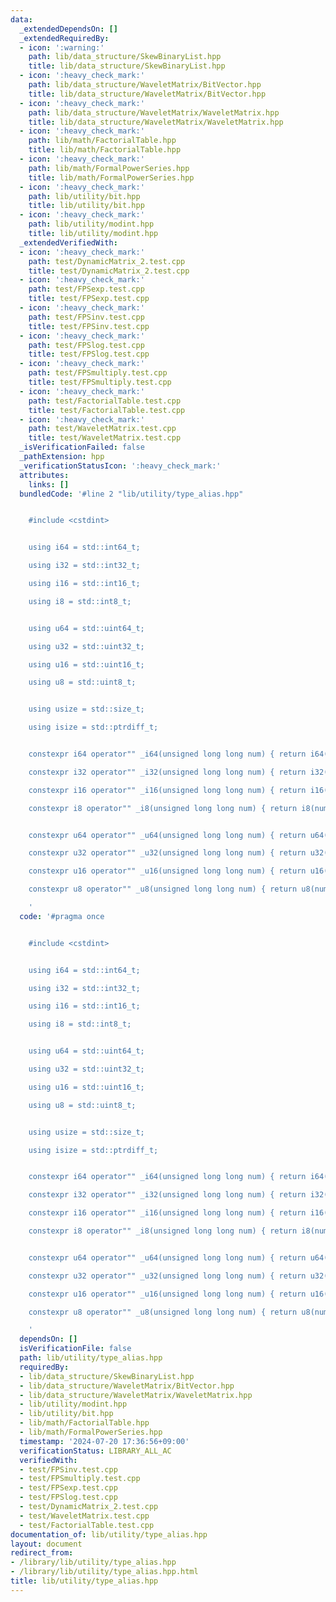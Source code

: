 ```yaml
---
data:
  _extendedDependsOn: []
  _extendedRequiredBy:
  - icon: ':warning:'
    path: lib/data_structure/SkewBinaryList.hpp
    title: lib/data_structure/SkewBinaryList.hpp
  - icon: ':heavy_check_mark:'
    path: lib/data_structure/WaveletMatrix/BitVector.hpp
    title: lib/data_structure/WaveletMatrix/BitVector.hpp
  - icon: ':heavy_check_mark:'
    path: lib/data_structure/WaveletMatrix/WaveletMatrix.hpp
    title: lib/data_structure/WaveletMatrix/WaveletMatrix.hpp
  - icon: ':heavy_check_mark:'
    path: lib/math/FactorialTable.hpp
    title: lib/math/FactorialTable.hpp
  - icon: ':heavy_check_mark:'
    path: lib/math/FormalPowerSeries.hpp
    title: lib/math/FormalPowerSeries.hpp
  - icon: ':heavy_check_mark:'
    path: lib/utility/bit.hpp
    title: lib/utility/bit.hpp
  - icon: ':heavy_check_mark:'
    path: lib/utility/modint.hpp
    title: lib/utility/modint.hpp
  _extendedVerifiedWith:
  - icon: ':heavy_check_mark:'
    path: test/DynamicMatrix_2.test.cpp
    title: test/DynamicMatrix_2.test.cpp
  - icon: ':heavy_check_mark:'
    path: test/FPSexp.test.cpp
    title: test/FPSexp.test.cpp
  - icon: ':heavy_check_mark:'
    path: test/FPSinv.test.cpp
    title: test/FPSinv.test.cpp
  - icon: ':heavy_check_mark:'
    path: test/FPSlog.test.cpp
    title: test/FPSlog.test.cpp
  - icon: ':heavy_check_mark:'
    path: test/FPSmultiply.test.cpp
    title: test/FPSmultiply.test.cpp
  - icon: ':heavy_check_mark:'
    path: test/FactorialTable.test.cpp
    title: test/FactorialTable.test.cpp
  - icon: ':heavy_check_mark:'
    path: test/WaveletMatrix.test.cpp
    title: test/WaveletMatrix.test.cpp
  _isVerificationFailed: false
  _pathExtension: hpp
  _verificationStatusIcon: ':heavy_check_mark:'
  attributes:
    links: []
  bundledCode: '#line 2 "lib/utility/type_alias.hpp"


    #include <cstdint>


    using i64 = std::int64_t;

    using i32 = std::int32_t;

    using i16 = std::int16_t;

    using i8 = std::int8_t;


    using u64 = std::uint64_t;

    using u32 = std::uint32_t;

    using u16 = std::uint16_t;

    using u8 = std::uint8_t;


    using usize = std::size_t;

    using isize = std::ptrdiff_t;


    constexpr i64 operator"" _i64(unsigned long long num) { return i64(num); }

    constexpr i32 operator"" _i32(unsigned long long num) { return i32(num); }

    constexpr i16 operator"" _i16(unsigned long long num) { return i16(num); }

    constexpr i8 operator"" _i8(unsigned long long num) { return i8(num); }


    constexpr u64 operator"" _u64(unsigned long long num) { return u64(num); }

    constexpr u32 operator"" _u32(unsigned long long num) { return u32(num); }

    constexpr u16 operator"" _u16(unsigned long long num) { return u16(num); }

    constexpr u8 operator"" _u8(unsigned long long num) { return u8(num); }

    '
  code: '#pragma once


    #include <cstdint>


    using i64 = std::int64_t;

    using i32 = std::int32_t;

    using i16 = std::int16_t;

    using i8 = std::int8_t;


    using u64 = std::uint64_t;

    using u32 = std::uint32_t;

    using u16 = std::uint16_t;

    using u8 = std::uint8_t;


    using usize = std::size_t;

    using isize = std::ptrdiff_t;


    constexpr i64 operator"" _i64(unsigned long long num) { return i64(num); }

    constexpr i32 operator"" _i32(unsigned long long num) { return i32(num); }

    constexpr i16 operator"" _i16(unsigned long long num) { return i16(num); }

    constexpr i8 operator"" _i8(unsigned long long num) { return i8(num); }


    constexpr u64 operator"" _u64(unsigned long long num) { return u64(num); }

    constexpr u32 operator"" _u32(unsigned long long num) { return u32(num); }

    constexpr u16 operator"" _u16(unsigned long long num) { return u16(num); }

    constexpr u8 operator"" _u8(unsigned long long num) { return u8(num); }

    '
  dependsOn: []
  isVerificationFile: false
  path: lib/utility/type_alias.hpp
  requiredBy:
  - lib/data_structure/SkewBinaryList.hpp
  - lib/data_structure/WaveletMatrix/BitVector.hpp
  - lib/data_structure/WaveletMatrix/WaveletMatrix.hpp
  - lib/utility/modint.hpp
  - lib/utility/bit.hpp
  - lib/math/FactorialTable.hpp
  - lib/math/FormalPowerSeries.hpp
  timestamp: '2024-07-20 17:36:56+09:00'
  verificationStatus: LIBRARY_ALL_AC
  verifiedWith:
  - test/FPSinv.test.cpp
  - test/FPSmultiply.test.cpp
  - test/FPSexp.test.cpp
  - test/FPSlog.test.cpp
  - test/DynamicMatrix_2.test.cpp
  - test/WaveletMatrix.test.cpp
  - test/FactorialTable.test.cpp
documentation_of: lib/utility/type_alias.hpp
layout: document
redirect_from:
- /library/lib/utility/type_alias.hpp
- /library/lib/utility/type_alias.hpp.html
title: lib/utility/type_alias.hpp
---
```

